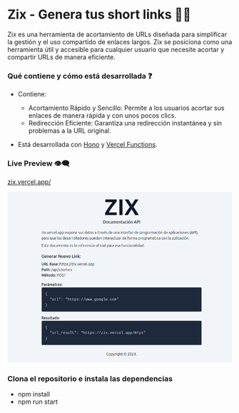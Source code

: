 # Zix - Genera tus short links ⛓️‍💥

Zix es una herramienta de acortamiento de URLs diseñada para simplificar la gestión y el uso compartido de enlaces largos. Zix se posiciona como una herramienta útil y accesible para cualquier usuario que necesite acortar y compartir URLs de manera eficiente.

### Qué contiene y cómo está desarrollada ❓

- Contiene:

  - Acortamiento Rápido y Sencillo: Permite a los usuarios acortar sus enlaces de manera rápida y con unos pocos clics.
  - Redirección Eficiente: Garantiza una redirección instantánea y sin problemas a la URL original.

- Está desarrollada con [Hono](https://hono.dev/) y [Vercel Functions](https://vercel.com/docs/functions).

### Live Preview 👁‍🗨

[zix.vercel.app/](zix.vercel.app/)

![Zix Page](https://raw.githubusercontent.com/PedroVegaDamian/zix/main/public/zix.vercel.app_.png)

### Clona el repositorio e instala las dependencias

- npm install
- npm run start
